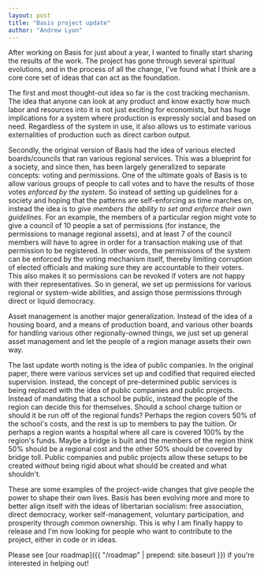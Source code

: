 ```yaml
---
layout: post
title: "Basis project update"
author: "Andrew Lyon"
---
```


After working on Basis for just about a year, I wanted to finally start sharing the results of the work. The project has gone through several spiritual evolutions, and in the process of all the change, I've found what I think are a core core set of ideas that can act as the foundation.

The first and most thought-out idea so far is the cost tracking mechanism. The idea that anyone can look at any product and know exactly how much labor and resources into it is not just exciting for economists, but has huge implications for a system where production is expressly social and based on need. Regardless of the system in use, it also allows us to estimate various externalities of production such as direct carbon output.

Secondly, the original version of Basis had the idea of various elected boards/councils that ran various regional services. This was a blueprint for a society, and since then, has been largely generalized to separate concepts: voting and permissions. One of the ultimate goals of Basis is to allow various groups of people to call votes and to have the results of those votes *enforced by the system*. So instead of setting up guidelines for a society and hoping that the patterns are self-enforcing as time marches on, instead the idea is to *give members the ability to set and enforce their own guidelines*. For an example, the members of a particular region might vote to give a council of 10 people a set of permissions (for instance, the permissions to manage regional assets), and at least 7 of the council members will have to agree in order for a transaction making use of that permission to be registered. In other words, the permissions of the system can be enforced by the voting mechanism itself, thereby limiting corruption of elected officials and making sure they are accountable to their voters. This also makes it so permissions can be revoked if voters are not happy with their representatives. So in general, we set up permissions for various regional or system-wide abilities, and assign those permissions through direct or liquid democracy.

Asset management is another major generalization. Instead of the idea of a housing board, and a means of production board, and various other boards for handling various other regionally-owned things, we just set up general asset management and let the people of a region manage assets their own way.

The last update worth noting is the idea of public companies. In the original paper, there were various services set up and codified that required elected supervision. Instead, the concept of pre-determined public services is being replaced with the idea of public companies and public projects. Instead of mandating that a school be public, instead the people of the region can decide this for themselves. Should a school charge tuition or should it be run off of the regional funds? Perhaps the region covers 50% of the school's costs, and the rest is up to members to pay the tuition. Or perhaps a region wants a hospital where all care is covered 100% by the region's funds. Maybe a bridge is built and the members of the region think 50% should be a regional cost and the other 50% should be covered by bridge toll. Public companies and public projects allow these setups to be created *without* being rigid about what should be created and what shouldn't.

These are some examples of the project-wide changes that give people the power to shape their own lives. Basis has been evolving more and more to better align itself with the ideas of libertarian socialism: free association, direct democracy, worker self-management, voluntary participation, and prosperity through common ownership. This is why I am finally happy to release and I'm now looking for people who want to contribute to the project, either in code or in ideas.

Please see [our roadmap]({{ "/roadmap" | prepend: site.baseurl }}) if you're interested in helping out!

